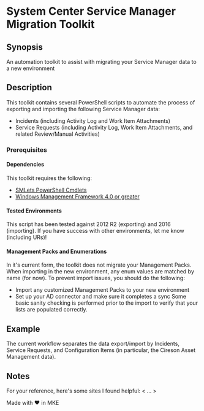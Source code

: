 # System Center Service Manager Migration Toolkit

## Synopsis
An automation toolkit to assist with migrating your Service Manager data to a new environment

## Description
This toolkit contains several PowerShell scripts to automate the process of exporting and importing the following Service Manager data:
* Incidents (including Activity Log and Work Item Attachments)
* Service Requests (including Activity Log, Work Item Attachments, and related Review/Manual Activities) 

### Prerequisites
#### Dependencies
This toolkit requires the following:
* [SMLets PowerShell Cmdlets](http://smlets.codeplex.com/)
* [Windows Management Framework 4.0 or greater](https://msdn.microsoft.com/en-us/powershell/wmf/readme)

#### Tested Environments
This script has been tested against 2012 R2 (exporting) and 2016 (importing). If you have success with other environments, let me know (including URs)!

#### Management Packs and Enumerations
In it's current form, the toolkit does not migrate your Management Packs. When importing in the new environment, any enum values are matched by name (for now). To prevent import issues, you should do the following:
* Import any customized Management Packs to your new environment
* Set up your AD connector and make sure it completes a sync
Some basic sanity checking is performed prior to the import to verify that your lists are populated correctly.

## Example
The current workflow separates the data export/import by Incidents, Service Requests, and Configuration Items (in particular, the Cireson Asset Management data).

## Notes
For your reference, here's some sites I found helpful:
< ... >

Made with ❤️ in MKE
